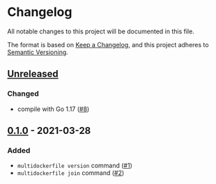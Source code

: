 # Changelog

All notable changes to this project will be documented in this file.

The format is based on [Keep a Changelog](https://keepachangelog.com/en/1.0.0/), and this project adheres to [Semantic Versioning](https://semver.org/spec/v2.0.0.html).


## [Unreleased]

### Changed
- compile with Go 1.17 ([#8](https://github.com/haines/multidockerfile/pull/8))


## [0.1.0] - 2021-03-28

### Added
- `multidockerfile version` command ([#1](https://github.com/haines/multidockerfile/pull/1))
- `multidockerfile join` command ([#2](https://github.com/haines/multidockerfile/pull/2))


[Unreleased]: https://github.com/haines/multidockerfile/compare/v0.1.0...HEAD
[0.1.0]: https://github.com/haines/multidockerfile/compare/20586c3eb00aad3dde1ca63eb47dcb14ae6372d5...v0.1.0

